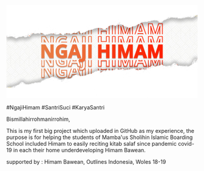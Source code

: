 
![Ngaji Himam](Assets/Design/featured-image-playstore.png)

#NgajiHimam #SantriSuci #KaryaSantri

Bismillahirrohmanirrohim,

This is my first big project which uploaded in GitHub as my experience,
the purpose is for helping the students of Mamba'us Sholihin Islamic Boarding School included Himam to easily reciting kitab salaf since pandemic covid-19 in each their home underdeveloping Himam Bawean.

supported by : Himam Bawean, Outlines Indonesia, Woles 18-19
